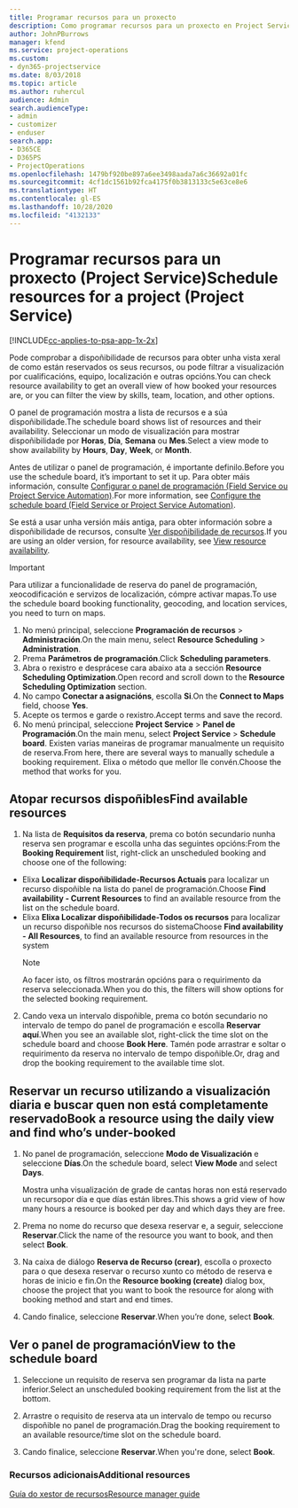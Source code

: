 ```yaml
---
title: Programar recursos para un proxecto
description: Como programar recursos para un proxecto en Project Service
author: JohnPBurrows
manager: kfend
ms.service: project-operations
ms.custom:
- dyn365-projectservice
ms.date: 8/03/2018
ms.topic: article
ms.author: ruhercul
audience: Admin
search.audienceType:
- admin
- customizer
- enduser
search.app:
- D365CE
- D365PS
- ProjectOperations
ms.openlocfilehash: 1479bf920be897a6ee3498aada7a6c36692a01fc
ms.sourcegitcommit: 4cf1dc1561b92fca4175f0b3813133c5e63ce8e6
ms.translationtype: HT
ms.contentlocale: gl-ES
ms.lasthandoff: 10/28/2020
ms.locfileid: "4132133"
---
```

# <a name="schedule-resources-for-a-project-project-service"></a><span data-ttu-id="fd261-103">Programar recursos para un proxecto (Project Service)</span><span class="sxs-lookup"><span data-stu-id="fd261-103">Schedule resources for a project (Project Service)</span></span>

[!INCLUDE[cc-applies-to-psa-app-1x-2x](../includes/cc-applies-to-psa-app-1x-2x.md)]

<span data-ttu-id="fd261-104">Pode comprobar a dispoñibilidade de recursos para obter unha vista xeral de como están reservados os seus recursos, ou pode filtrar a visualización por cualificacións, equipo, localización e outras opcións.</span><span class="sxs-lookup"><span data-stu-id="fd261-104">You can check resource availability to get an overall view of how booked your resources are, or you can filter the view by skills, team, location, and other options.</span></span>  
  
<span data-ttu-id="fd261-105">O panel de programación mostra a lista de recursos e a súa dispoñibilidade.</span><span class="sxs-lookup"><span data-stu-id="fd261-105">The schedule board shows list of resources and their availability.</span></span> <span data-ttu-id="fd261-106">Seleccionar un modo de visualización para mostrar dispoñibilidade por **Horas**, **Día**, **Semana** ou **Mes**.</span><span class="sxs-lookup"><span data-stu-id="fd261-106">Select a view mode to show availability by **Hours**, **Day**, **Week**, or **Month**.</span></span>  
  
<span data-ttu-id="fd261-107">Antes de utilizar o panel de programación, é importante definilo.</span><span class="sxs-lookup"><span data-stu-id="fd261-107">Before you use the schedule board, it’s important to set it up.</span></span> <span data-ttu-id="fd261-108">Para obter máis información, consulte [Configurar o panel de programación (Field Service ou Project Service Automation)](https://docs.microsoft.com/dynamics365/field-service/configure-schedule-board).</span><span class="sxs-lookup"><span data-stu-id="fd261-108">For more information, see [Configure the schedule board (Field Service or Project Service Automation)](https://docs.microsoft.com/dynamics365/field-service/configure-schedule-board).</span></span>
  
<span data-ttu-id="fd261-109">Se está a usar unha versión máis antiga, para obter información sobre a dispoñibilidade de recursos, consulte [Ver dispoñibilidade de recursos](../psa/view-resource-availability.md).</span><span class="sxs-lookup"><span data-stu-id="fd261-109">If you are using an older version, for resource availability, see [View resource availability](../psa/view-resource-availability.md).</span></span>  

> [!IMPORTANT]
>  <span data-ttu-id="fd261-110">Para utilizar a funcionalidade de reserva do panel de programación, xeocodificación e servizos de localización, cómpre activar mapas.</span><span class="sxs-lookup"><span data-stu-id="fd261-110">To use the schedule board booking functionality, geocoding, and location services, you need to turn on maps.</span></span>  
> 
> 1. <span data-ttu-id="fd261-111">No menú principal, seleccione **Programación de recursos** > **Administración**.</span><span class="sxs-lookup"><span data-stu-id="fd261-111">On the main menu, select **Resource Scheduling** > **Administration**.</span></span>  
> 2. <span data-ttu-id="fd261-112">Prema **Parámetros de programación**.</span><span class="sxs-lookup"><span data-stu-id="fd261-112">Click **Scheduling parameters**.</span></span>  
> 3. <span data-ttu-id="fd261-113">Abra o rexistro e desprácese cara abaixo ata a sección **Resource Scheduling Optimization**.</span><span class="sxs-lookup"><span data-stu-id="fd261-113">Open record and scroll down to the **Resource Scheduling Optimization** section.</span></span>  
> 4. <span data-ttu-id="fd261-114">No campo **Conectar a asignacións**, escolla **Si**.</span><span class="sxs-lookup"><span data-stu-id="fd261-114">On the **Connect to Maps** field, choose **Yes**.</span></span>  
> 5. <span data-ttu-id="fd261-115">Acepte os termos e garde o rexistro.</span><span class="sxs-lookup"><span data-stu-id="fd261-115">Accept terms and save the record.</span></span>  
> 6. <span data-ttu-id="fd261-116">No menú principal, seleccione **Project Service** > **Panel de Programación**.</span><span class="sxs-lookup"><span data-stu-id="fd261-116">On the main menu, select **Project Service** > **Schedule board**.</span></span> <span data-ttu-id="fd261-117">Existen varias maneiras de programar manualmente un requisito de reserva.</span><span class="sxs-lookup"><span data-stu-id="fd261-117">From here, there are several ways to manually schedule a booking requirement.</span></span> <span data-ttu-id="fd261-118">Elixa o método que mellor lle convén.</span><span class="sxs-lookup"><span data-stu-id="fd261-118">Choose the method that works for you.</span></span>
  
## <a name="find-available-resources"></a><span data-ttu-id="fd261-119">Atopar recursos dispoñibles</span><span class="sxs-lookup"><span data-stu-id="fd261-119">Find available resources</span></span>

1.  <span data-ttu-id="fd261-120">Na lista de **Requisitos da reserva**, prema co botón secundario nunha reserva sen programar e escolla unha das seguintes opcións:</span><span class="sxs-lookup"><span data-stu-id="fd261-120">From the **Booking Requirement** list, right-click an unscheduled booking and choose one of the following:</span></span>  
  
- <span data-ttu-id="fd261-121">Elixa **Localizar dispoñibilidade-Recursos Actuais** para localizar un recurso dispoñible na lista do panel de programación.</span><span class="sxs-lookup"><span data-stu-id="fd261-121">Choose **Find availability - Current Resources** to find an available resource from the list on the schedule board.</span></span>  
- <span data-ttu-id="fd261-122">Elixa **Elixa Localizar dispoñibilidade-Todos os recursos** para localizar un recurso dispoñible nos recursos do sistema</span><span class="sxs-lookup"><span data-stu-id="fd261-122">Choose **Find availability - All Resources**, to find an available resource from resources in the system</span></span>  
   > [!NOTE]
   >  <span data-ttu-id="fd261-123">Ao facer isto, os filtros mostrarán opcións para o requirimento da reserva seleccionada.</span><span class="sxs-lookup"><span data-stu-id="fd261-123">When you do this, the filters will show options for the selected booking requirement.</span></span>  
  
2. <span data-ttu-id="fd261-124">Cando vexa un intervalo dispoñible, prema co botón secundario no intervalo de tempo do panel de programación e escolla **Reservar aquí**.</span><span class="sxs-lookup"><span data-stu-id="fd261-124">When you see an available slot, right-click the time slot on the schedule board and choose **Book Here**.</span></span> <span data-ttu-id="fd261-125">Tamén pode arrastrar e soltar o requirimento da reserva no intervalo de tempo dispoñible.</span><span class="sxs-lookup"><span data-stu-id="fd261-125">Or, drag and drop the booking requirement to the available time slot.</span></span>  
  

## <a name="book-a-resource-using-the-daily-view-and-find-whos-under-booked"></a><span data-ttu-id="fd261-126">Reservar un recurso utilizando a visualización diaria e buscar quen non está completamente reservado</span><span class="sxs-lookup"><span data-stu-id="fd261-126">Book a resource using the daily view and find who’s under-booked</span></span>
  
1.  <span data-ttu-id="fd261-127">No panel de programación, seleccione **Modo de Visualización** e seleccione **Días**.</span><span class="sxs-lookup"><span data-stu-id="fd261-127">On the schedule board, select **View Mode** and select **Days**.</span></span>  
  
    <span data-ttu-id="fd261-128">Mostra unha visualización de grade de cantas horas non está reservado un recursopor día e que días están libres.</span><span class="sxs-lookup"><span data-stu-id="fd261-128">This shows a grid view of how many hours a resource is booked per day and which days they are free.</span></span>  
  
2.  <span data-ttu-id="fd261-129">Prema no nome do recurso que desexa reservar e, a seguir, seleccione **Reservar**.</span><span class="sxs-lookup"><span data-stu-id="fd261-129">Click the name of the resource you want to book, and then select **Book**.</span></span>  
  
3.  <span data-ttu-id="fd261-130">Na caixa de diálogo **Reserva de Recurso (crear)**, escolla o proxecto para o que desexa reservar o recurso xunto co método de reserva e horas de inicio e fin.</span><span class="sxs-lookup"><span data-stu-id="fd261-130">On the **Resource booking (create)** dialog box, choose the project that you want to book the resource for along with booking method and start and end times.</span></span>  
  
4.  <span data-ttu-id="fd261-131">Cando finalice, seleccione **Reservar**.</span><span class="sxs-lookup"><span data-stu-id="fd261-131">When you’re done, select **Book**.</span></span>  
  
## <a name="view-to-the-schedule-board"></a><span data-ttu-id="fd261-132">Ver o panel de programación</span><span class="sxs-lookup"><span data-stu-id="fd261-132">View to the schedule board</span></span>
  
1.  <span data-ttu-id="fd261-133">Seleccione un requisito de reserva sen programar da lista na parte inferior.</span><span class="sxs-lookup"><span data-stu-id="fd261-133">Select an unscheduled booking requirement from the list at the bottom.</span></span>  
  
2.  <span data-ttu-id="fd261-134">Arrastre o requisito de reserva ata un intervalo de tempo ou recurso dispoñible no panel de programación.</span><span class="sxs-lookup"><span data-stu-id="fd261-134">Drag the booking requirement to an available resource/time slot on the schedule board.</span></span>  
  
3.  <span data-ttu-id="fd261-135">Cando finalice, seleccione **Reservar**.</span><span class="sxs-lookup"><span data-stu-id="fd261-135">When you're done, select **Book**.</span></span>  
  
### <a name="additional-resources"></a><span data-ttu-id="fd261-136">Recursos adicionais</span><span class="sxs-lookup"><span data-stu-id="fd261-136">Additional resources</span></span>  
 [<span data-ttu-id="fd261-137">Guía do xestor de recursos</span><span class="sxs-lookup"><span data-stu-id="fd261-137">Resource manager guide</span></span>](../psa/resource-manager-guide.md)
